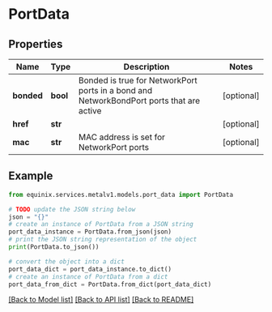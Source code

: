# PortData


## Properties

Name | Type | Description | Notes
------------ | ------------- | ------------- | -------------
**bonded** | **bool** | Bonded is true for NetworkPort ports in a bond and NetworkBondPort ports that are active | [optional] 
**href** | **str** |  | [optional] 
**mac** | **str** | MAC address is set for NetworkPort ports | [optional] 

## Example

```python
from equinix.services.metalv1.models.port_data import PortData

# TODO update the JSON string below
json = "{}"
# create an instance of PortData from a JSON string
port_data_instance = PortData.from_json(json)
# print the JSON string representation of the object
print(PortData.to_json())

# convert the object into a dict
port_data_dict = port_data_instance.to_dict()
# create an instance of PortData from a dict
port_data_from_dict = PortData.from_dict(port_data_dict)
```
[[Back to Model list]](../README.md#documentation-for-models) [[Back to API list]](../README.md#documentation-for-api-endpoints) [[Back to README]](../README.md)


